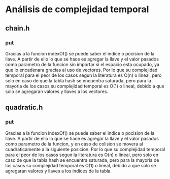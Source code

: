 # Análisis de complejidad temporal

## chain.h
### put
Gracias a la funcion indexOf() se puede saber el indice o pocision de la llave. A partir de ello lo que se hace es agregar la llave y el valor pasados como parametro de la funcion sin importar si el espacio esta ocupado, ya que lo encadenara gracias al uso de vectores. Por lo que su complejidad temporal para el peor de los casos segun la literatura es O(n) o lineal, pero solo en caso de que la tabla hash se encuentra saturada, pero para la mayoria de los casos su complejidad temporal es O(1) o lineal, debido a que solo se agregaran valores y llaves a los vectores.

## quadratic.h
### put
Gracias a la funcion indexOf() se puede saber el indice o pocision de la llave. A partir de ello lo que se hace es agregar la llave y el valor pasados como parametro de la funcion, y en caso de colision se movera al cuadraticamente a la siguiente posicion. Por lo que su complejidad temporal para el peor de los casos segun la literatura es O(n) o lineal, pero solo en caso de que la tabla hash se encuentra saturada, pero para la mayoria de los casos su complejidad temporal es O(1) o lineal, debido a que solo se agregaran valores y llaves a los indices de la tabla.

